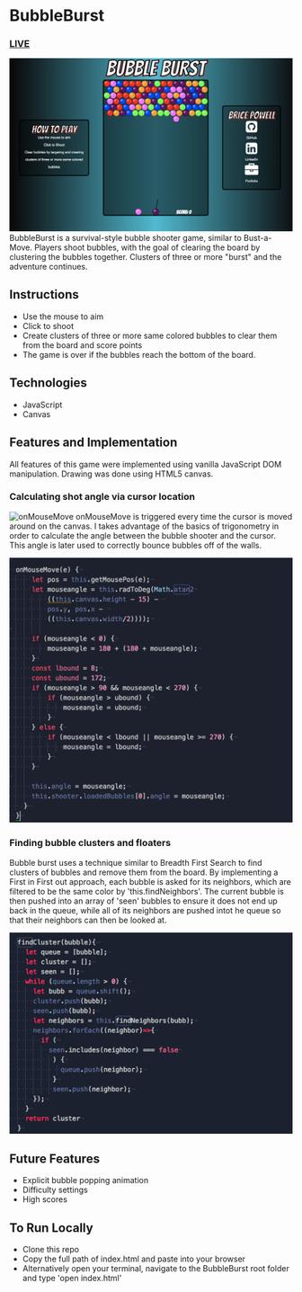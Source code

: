 # BubbleBurst

### [LIVE](http://bubbleburst.bricepowell.com)

![BubbleBurst](./assets/bubbleburst.png "BubbleBurst")
BubbleBurst is a survival-style bubble shooter game, similar to Bust-a-Move. Players shoot bubbles, with the goal of clearing the board by clustering the bubbles together. Clusters of three or more "burst" and the adventure continues.

## Instructions

* Use the mouse to aim
* Click to shoot
* Create clusters of three or more same colored bubbles to clear them from the board and score points
* The game is over if the bubbles reach the bottom of the board.

## Technologies

* JavaScript
* Canvas


## Features and Implementation

All features of this game were implemented using vanilla JavaScript DOM manipulation. Drawing was done using HTML5 canvas.

### Calculating shot angle via cursor location
![onMouseMove](./assets/cursorgif.gif "onMouseMove")
onMouseMove is triggered every time the cursor is moved around on the canvas. I takes advantage of the basics of trigonometry in order to calculate the angle between the bubble shooter and the cursor. This angle is later used to correctly bounce bubbles off of the walls.

![onMouseMove](./assets/getmouse.png "onMouseMove")

### Finding bubble clusters and floaters
Bubble burst uses a technique similar to Breadth First Search to find clusters of bubbles and remove them from the board. By implementing a First in First out approach, each bubble is asked for its neighbors, which are filtered to be the same color by 'this.findNeighbors'. The current bubble is then pushed into an array of 'seen' bubbles to ensure it does not end up back in the queue, while all of its neighbors are pushed intot he queue so that their neighbors can then be looked at.

![pseudo BFS](./assets/bfs.png "pseudoBFS")

## Future Features

* Explicit bubble popping animation
* Difficulty settings
* High scores

## To Run Locally

* Clone this repo
* Copy the full path of index.html and paste into your browser
* Alternatively open your terminal, navigate to the BubbleBurst root folder and type 'open index.html'
